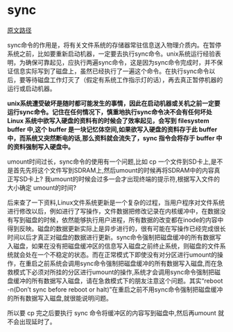 # sync

[原文路径](https://blog.csdn.net/jk110333/article/details/7668637)

sync命令的作用是，将有关文件系统的存储器常驻信息送入物理介质内。在暂停系统之前，比如要重新启动机器，一定要去执行sync命令。unix系统运行经验表明，为确保可靠起见，应执行两遍sync命令，这是因为sync命令完成时，并不保证信息实际写到了磁盘上，虽然已经执行了一遍这个命令。在执行sync命令以后，要等待磁盘工作灯灭了（假定有系统工作指示灯的话），再去真正暂停机器的运行或启动机器。

**unix系统遭受破坏是随时都可能发生的事情，因此在启动机器或关机之前一定要运行sync命令。记住在任何情况下，慎重地执行sync命令决不会有任何坏处Linux 系统中欲写入硬盘的资料有的时候会了效率起见，会写到 filesystem buffer 中,这个 buffer 是一块记忆体空间,如果欲写入硬盘的资料存于此 buffer 中，而系统又突然断电的话,那么资料就会流失了，sync 指令会将存于 buffer 中的资料强制写入硬盘中。**

umount时间过长，sync命令的使用有一个问题,比如 cp 一个文件到SD卡上,是不是首先先将这个文件写到SDRAM上,然后umount的时候再将SDRAM中的内容真正写SD卡上? 我umount的时候会过多一会才出现终端的提示符,根据写入文件的大小确定 umount的时间?  

后来查了一下资料,Linux文件系统更新是一个复杂的过程，当用户程序对文件系统进行修改以后，例如进行了写操作，文件数据把修改记录在内核缓冲中，在数据没有写到磁盘的时候，依然能够执行用户进程，所有数据的改变都在inode的内容中得到反映。磁盘的数据更新实际上是异步进行的，很有可能在写操作已经完成很长时间以后才真正对磁盘的数据进行更新。sync命令强制把磁盘缓冲的所有数据写入磁盘，如果在没有把磁盘缓冲区的信息写入磁盘之前终止系统，则磁盘的文件系统就会处在一个不稳定的状态。而在正常模式下即使没有对分区进行umount的操作，在重启之前系统会调用sync命令强制把磁盘缓冲的所有数据写入磁盘,而在急救模式下必须对所挂的分区进行umount的操作,系统才会调用sync命令强制把磁盘缓冲的所有数据写入磁盘，请在急救模式下的朋友注意这个问题。其实“reboot -n(Don’t sync before reboot or halt)”在重启之前不用sync命令强制把磁盘缓冲的所有数据写入磁盘,就很能说明问题。

所以要 cp 完之后要执行 sync 命令将缓冲区的内容写到磁盘中,然后再umount 就不会出现延时了。
